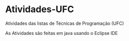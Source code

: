 # Atividades-UFC
Atividades das listas de Técnicas de Programação (UFC)

As Atividades são feitas em java usando o Eclipse IDE
